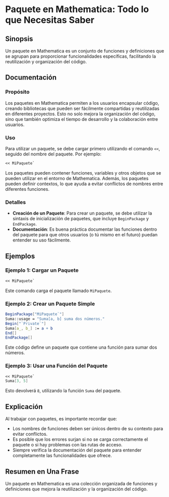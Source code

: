 <!--
Meta Description: # Paquete en Mathematica: Todo lo que Necesitas Saber ## Sinopsis Un paquete en Mathematica es un conjunto de funciones y definiciones que se agrupan ...
Meta Keywords: paquete, que, mathematica, del, para
-->

# Paquete en Mathematica: Todo lo que Necesitas Saber

## Sinopsis
Un paquete en Mathematica es un conjunto de funciones y definiciones que se agrupan para proporcionar funcionalidades específicas, facilitando la reutilización y organización del código.

## Documentación
### Propósito
Los paquetes en Mathematica permiten a los usuarios encapsular código, creando bibliotecas que pueden ser fácilmente compartidas y reutilizadas en diferentes proyectos. Esto no solo mejora la organización del código, sino que también optimiza el tiempo de desarrollo y la colaboración entre usuarios.

### Uso
Para utilizar un paquete, se debe cargar primero utilizando el comando `<<`, seguido del nombre del paquete. Por ejemplo:

```mathematica
<< MiPaquete`
```

Los paquetes pueden contener funciones, variables y otros objetos que se pueden utilizar en el entorno de Mathematica. Además, los paquetes pueden definir contextos, lo que ayuda a evitar conflictos de nombres entre diferentes funciones.

### Detalles
- **Creación de un Paquete**: Para crear un paquete, se debe utilizar la sintaxis de inicialización de paquetes, que incluye `BeginPackage` y `EndPackage`. 
- **Documentación**: Es buena práctica documentar las funciones dentro del paquete para que otros usuarios (o tú mismo en el futuro) puedan entender su uso fácilmente.

## Ejemplos
### Ejemplo 1: Cargar un Paquete
```mathematica
<< MiPaquete`
```
Este comando carga el paquete llamado `MiPaquete`.

### Ejemplo 2: Crear un Paquete Simple
```mathematica
BeginPackage["MiPaquete`"]
Suma::usage = "Suma[a, b] suma dos números."
Begin["`Private`"]
Suma[a_, b_] := a + b
End[]
EndPackage[]
```
Este código define un paquete que contiene una función para sumar dos números.

### Ejemplo 3: Usar una Función del Paquete
```mathematica
<< MiPaquete`
Suma[3, 5]
```
Esto devolverá `8`, utilizando la función `Suma` del paquete.

## Explicación
Al trabajar con paquetes, es importante recordar que:
- Los nombres de funciones deben ser únicos dentro de su contexto para evitar conflictos.
- Es posible que los errores surjan si no se carga correctamente el paquete o si hay problemas con las rutas de acceso.
- Siempre verifica la documentación del paquete para entender completamente las funcionalidades que ofrece.

## Resumen en Una Frase
Un paquete en Mathematica es una colección organizada de funciones y definiciones que mejora la reutilización y la organización del código.